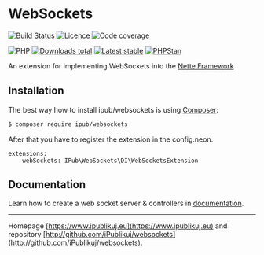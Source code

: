 # WebSockets

[![Build Status](https://badgen.net/github/checks/ipublikuj/websockets/master?cache=300&style=flast-square)](https://github.com/ipublikuj/websockets)
[![Licence](https://badgen.net/packagist/license/ipub/websockets?cache=300&style=flast-square)](https://github.com/ipublikuj/websockets/blob/master/LICENSE.md)
[![Code coverage](https://badgen.net/coveralls/c/github/ipublikuj/websockets?cache=300&style=flast-square)](https://coveralls.io/github/ipublikuj/websockets)

![PHP](https://badgen.net/packagist/php/ipub/websockets?cache=300&style=flast-square)
[![Downloads total](https://badgen.net/packagist/dt/ipub/websockets?cache=300&style=flast-square)](https://packagist.org/packages/ipub/websockets)
[![Latest stable](https://badgen.net/packagist/v/ipub/websockets/latest?cache=300&style=flast-square)](https://packagist.org/packages/ipub/websockets)
[![PHPStan](https://img.shields.io/badge/PHPStan-enabled-brightgreen.svg?style=flat-square)](https://github.com/phpstan/phpstan)

An extension for implementing WebSockets into the [Nette Framework](http://nette.org/)

## Installation

The best way how to install ipub/websockets is using [Composer](http://getcomposer.org/):

```sh
$ composer require ipub/websockets
```

After that you have to register the extension in the config.neon.

```neon
extensions:
	webSockets: IPub\WebSockets\DI\WebSocketsExtension
```

## Documentation

Learn how to create a web socket server & controllers in [documentation](https://github.com/iPublikuj/websockets/blob/master/docs/en/index.md).

***
Homepage [https://www.ipublikuj.eu](https://www.ipublikuj.eu) and repository [http://github.com/iPublikuj/websockets](http://github.com/iPublikuj/websockets).
